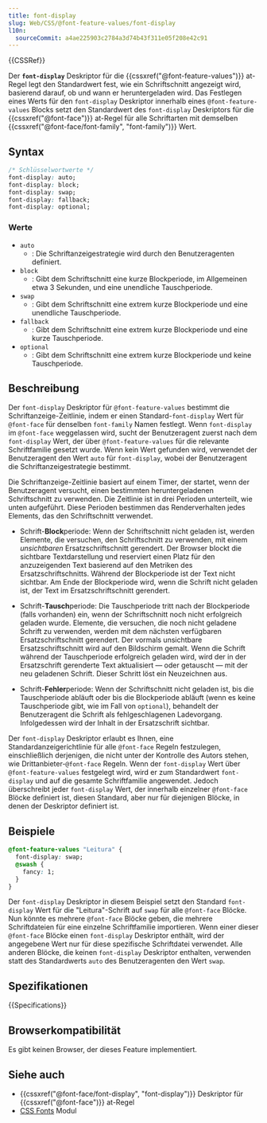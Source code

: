 ```yaml
---
title: font-display
slug: Web/CSS/@font-feature-values/font-display
l10n:
  sourceCommit: a4ae225903c2784a3d74b43f311e05f208e42c91
---
```


{{CSSRef}}

Der **`font-display`** Deskriptor für die {{cssxref("@font-feature-values")}} at-Regel legt den Standardwert fest, wie ein Schriftschnitt angezeigt wird, basierend darauf, ob und wann er heruntergeladen wird. Das Festlegen eines Werts für den `font-display` Deskriptor innerhalb eines `@font-feature-values` Blocks setzt den Standardwert des `font-display` Deskriptors für die {{cssxref("@font-face")}} at-Regel für alle Schriftarten mit demselben {{cssxref("@font-face/font-family", "font-family")}} Wert.

## Syntax

```css
/* Schlüsselwortwerte */
font-display: auto;
font-display: block;
font-display: swap;
font-display: fallback;
font-display: optional;
```

### Werte

- `auto`
  - : Die Schriftanzeigestrategie wird durch den Benutzeragenten definiert.
- `block`
  - : Gibt dem Schriftschnitt eine kurze Blockperiode, im Allgemeinen etwa 3 Sekunden, und eine unendliche Tauschperiode.
- `swap`
  - : Gibt dem Schriftschnitt eine extrem kurze Blockperiode und eine unendliche Tauschperiode.
- `fallback`
  - : Gibt dem Schriftschnitt eine extrem kurze Blockperiode und eine kurze Tauschperiode.
- `optional`
  - : Gibt dem Schriftschnitt eine extrem kurze Blockperiode und keine Tauschperiode.

## Beschreibung

Der `font-display` Deskriptor für `@font-feature-values` bestimmt die Schriftanzeige-Zeitlinie, indem er einen Standard-`font-display` Wert für `@font-face` für denselben `font-family` Namen festlegt. Wenn `font-display` im `@font-face` weggelassen wird, sucht der Benutzeragent zuerst nach dem `font-display` Wert, der über `@font-feature-values` für die relevante Schriftfamilie gesetzt wurde. Wenn kein Wert gefunden wird, verwendet der Benutzeragent den Wert `auto` für `font-display`, wobei der Benutzeragent die Schriftanzeigestrategie bestimmt.

Die Schriftanzeige-Zeitlinie basiert auf einem Timer, der startet, wenn der Benutzeragent versucht, einen bestimmten heruntergeladenen Schriftschnitt zu verwenden. Die Zeitlinie ist in drei Perioden unterteilt, wie unten aufgeführt. Diese Perioden bestimmen das Renderverhalten jedes Elements, das den Schriftschnitt verwendet.

- Schrift-**Block**periode: Wenn der Schriftschnitt nicht geladen ist, werden Elemente, die versuchen, den Schriftschnitt zu verwenden, mit einem _unsichtbaren_ Ersatzschriftschnitt gerendert. Der Browser blockt die sichtbare Textdarstellung und reserviert einen Platz für den anzuzeigenden Text basierend auf den Metriken des Ersatzschriftschnitts. Während der Blockperiode ist der Text nicht sichtbar. Am Ende der Blockperiode wird, wenn die Schrift nicht geladen ist, der Text im Ersatzschriftschnitt gerendert.

- Schrift-**Tausch**periode: Die Tauschperiode tritt nach der Blockperiode (falls vorhanden) ein, wenn der Schriftschnitt noch nicht erfolgreich geladen wurde. Elemente, die versuchen, die noch nicht geladene Schrift zu verwenden, werden mit dem nächsten verfügbaren Ersatzschriftschnitt gerendert. Der vormals unsichtbare Ersatzschriftschnitt wird auf den Bildschirm gemalt. Wenn die Schrift während der Tauschperiode erfolgreich geladen wird, wird der in der Ersatzschrift gerenderte Text aktualisiert — oder getauscht — mit der neu geladenen Schrift. Dieser Schritt löst ein Neuzeichnen aus.

- Schrift-**Fehler**periode: Wenn der Schriftschnitt nicht geladen ist, bis die Tauschperiode abläuft oder bis die Blockperiode abläuft (wenn es keine Tauschperiode gibt, wie im Fall von `optional`), behandelt der Benutzeragent die Schrift als fehlgeschlagenen Ladevorgang. Infolgedessen wird der Inhalt in der Ersatzschrift sichtbar.

Der `font-display` Deskriptor erlaubt es Ihnen, eine Standardanzeigerichtlinie für alle `@font-face` Regeln festzulegen, einschließlich derjenigen, die nicht unter der Kontrolle des Autors stehen, wie Drittanbieter-`@font-face` Regeln. Wenn der `font-display` Wert über `@font-feature-values` festgelegt wird, wird er zum Standardwert `font-display` und auf die gesamte Schriftfamilie angewendet. Jedoch überschreibt jeder `font-display` Wert, der innerhalb einzelner `@font-face` Blöcke definiert ist, diesen Standard, aber nur für diejenigen Blöcke, in denen der Deskriptor definiert ist.

## Beispiele

```css
@font-feature-values "Leitura" {
  font-display: swap;
  @swash {
    fancy: 1;
  }
}
```

Der `font-display` Deskriptor in diesem Beispiel setzt den Standard `font-display` Wert für die "Leitura"-Schrift auf `swap` für alle `@font-face` Blöcke. Nun könnte es mehrere `@font-face` Blöcke geben, die mehrere Schriftdateien für eine einzelne Schriftfamilie importieren. Wenn einer dieser `@font-face` Blöcke einen `font-display` Deskriptor enthält, wird der angegebene Wert nur für diese spezifische Schriftdatei verwendet. Alle anderen Blöcke, die keinen `font-display` Deskriptor enthalten, verwenden statt des Standardwerts `auto` des Benutzeragenten den Wert `swap`.

## Spezifikationen

{{Specifications}}

## Browserkompatibilität

Es gibt keinen Browser, der dieses Feature implementiert.

## Siehe auch

- {{cssxref("@font-face/font-display", "font-display")}} Deskriptor für {{cssxref("@font-face")}} at-Regel
- [CSS Fonts](/de/docs/Web/CSS/CSS_fonts) Modul
